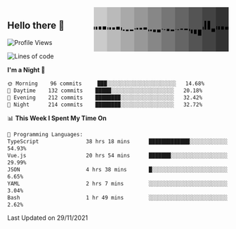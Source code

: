 <img width="307" align="right" src="https://raw.githubusercontent.com/SubZtep/SubZtep/master/assets/eq1.gif"/>

## Hello there 👋

<!--START_SECTION:waka-->
![Profile Views](http://img.shields.io/badge/Profile%20Views-18-blue)

![Lines of code](https://img.shields.io/badge/From%20Hello%20World%20I%27ve%20Written-1.5%20million%20lines%20of%20code-blue)

**I'm a Night 🦉** 

```text
🌞 Morning    96 commits     ███░░░░░░░░░░░░░░░░░░░░░░   14.68% 
🌆 Daytime    132 commits    █████░░░░░░░░░░░░░░░░░░░░   20.18% 
🌃 Evening    212 commits    ████████░░░░░░░░░░░░░░░░░   32.42% 
🌙 Night      214 commits    ████████░░░░░░░░░░░░░░░░░   32.72%

```


📊 **This Week I Spent My Time On** 

```text
💬 Programming Languages: 
TypeScript               38 hrs 18 mins      █████████████░░░░░░░░░░░░   54.93% 
Vue.js                   20 hrs 54 mins      ███████░░░░░░░░░░░░░░░░░░   29.99% 
JSON                     4 hrs 38 mins       █░░░░░░░░░░░░░░░░░░░░░░░░   6.65% 
YAML                     2 hrs 7 mins        ░░░░░░░░░░░░░░░░░░░░░░░░░   3.04% 
Bash                     1 hr 49 mins        ░░░░░░░░░░░░░░░░░░░░░░░░░   2.62%

```


 Last Updated on 29/11/2021
<!--END_SECTION:waka-->
